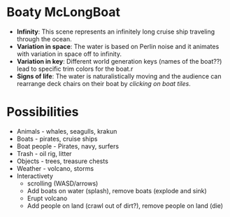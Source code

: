 # Boaty McLongBoat

- **Infinity**: This scene represents an infinitely long cruise ship traveling through the ocean.
- **Variation in space**: The water is based on Perlin noise and it animates with variation in space off to infinity.
- **Variation in key**: Different world generation keys (names of the boat??) lead to specific trim colors for the boat.r
- **Signs of life**: The water is naturalistically moving and the audience can rearrange deck chairs on their boat by _clicking on boat tiles_.

# Possibilities

- Animals - whales, seagulls, krakun
- Boats - pirates, cruise ships
- Boat people - Pirates, navy, surfers
- Trash - oil rig, litter
- Objects - trees, treasure chests
- Weather - volcano, storms
- Interactivety
  - scrolling (WASD/arrows)
  - Add boats on water (splash), remove boats (explode and sink)
  - Erupt volcano
  - Add people on land (crawl out of dirt?), remove people on land (die)
